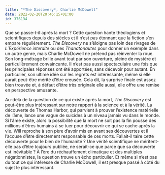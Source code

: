 ```yaml
---
title: "*The Discovery*, Charlie McDowell"
date: 2022-02-20T20:46:15+01:00
id: 376134 
---
```


Que se passe-t-il après la mort ? Cette question hante théologiens et scientifiques depuis des siècles et il n’est pas étonnant que la fiction s’en empare régulièrement. *The Discovery* ne s’éloigne pas loin des rivages de *L’Expérience interdite* ou des *Thanatonautes* pour donner un exemple dans un autre genre, mais Charlie McDowell ne prétend pas réinventer la roue. Son long-métrage brille avant tout par son ouverture, pleine de mystère et particulièrement convaincante. Il n’est pas aussi spectaculaire une fois que les principales réponses ont été apportées, sans décevoir pour autant. En particulier, son ultime idée sur les regrets est intéressante, même si elle aurait peut-être mérité d’être creusée. Cela dit, la surprise finale est assez bien trouvée et, à défaut d’être très originale elle aussi, elle offre une remise en perspective amusante. 

Au-delà de la question de ce qui existe après la mort, *The Discovery* est peut-être plus intéressant sur notre rapport à la science et à la vérité. La découverte de Thomas Harbor, qui parvient à prouver l’existence matérielle de l’âme, lance une vague de suicides à un niveau jamais vu dans le monde. Si l’âme existe, alors la possibilité que la mort ne soit pas la fin pousse des millions d’êtres humains à se tuer pour découvrir ce qui se cache après la vie. Will reproche à son père d’avoir mis en avant ses découvertes et il l’accuse d’être directement responsable de ces morts. Fallait-il taire cette découverte pour le bien de l’humanité ? Une vérité scientifique ne méritent-elle pas d’être toujours publiée, ne serait-ce que parce que sa découverte est inévitable ? À l’ère du réchauffement climatique et des multiples négationnistes, la question trouve un écho particulier. Et même si n’est pas du tout ce qui intéresse de Charlie McDowell, il est presque passé à côté du sujet le plus intéressant. 

